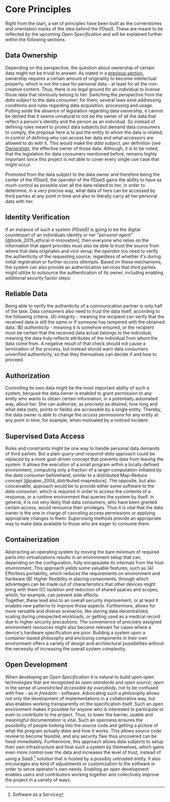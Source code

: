 Core Principles
==========================================



Right from the start, a set of principles have been built as the cornerstones and orientation marks of
the idea behind the *PDaaS*. These are meant to be reflected by the upcoming *Open 
Specification* and will be explained further within the following sections.



## Data Ownership

Depending on the perspective, the question about ownership of certain data might not be trivial to 
answer. As stated in a [previous section](#digital-identity-personal-data-and-ownership), ownership 
requires a certain amount of originality to become intellectual property, which is not the case for 
personal data - at least for all the non-creative content. Thus, there is no legal ground for an 
individual to license those data that obviously belong to her. Switching the perspective from the 
*data subject* to the data *consumer*; for them, several laws exist addressing conditions and rules 
regarding data acquisition, processing and usage.
Putting aside the absence of legislation regarding data ownership, it cannot be denied that
it seems unnatural to not be the owner of all the data that reflect a person's identity and the 
person as an individual. So instead of defining rules meant to protect data subjects but 
demand data consumers to comply, the proposal here is to put the entity to whom the 
data is related, in control of defining who can access her data and what accessors are allowed 
to do with it. This would make the *data subject*, per definition (see [Ownership](#def-ownership)), the effective owner of those data. Although, it is to be noted, that the legislation for 
data consumers mentioned before, remains highly important since this project is not able to cover 
every single use case that might occur.

Promoted from the data subject to the data owner and therefore being the center of the *PDaaS*, the 
*operator* of the *PDaaS* gains the ability to have as much control as possible over all the data 
related to her, in order to determine, in a very precise way, what data of hers can be accessed by 
third parties at any point in time and also to literally carry all her personal data with her. 



## Identity Verification

If an instance of such a system *(PDaaS)* is going to be the digital counterpart of an individuals 
identity or her *"personal agent"* [@book_2015_ethical-it-innovation], then everyone who relies on 
the information that agent provides must also be able to trust the source from where that data 
originates and vice versa; the *operator* too need to verify the authenticity of the requesting
source; regardless of whether it's during initial registration or further *access attempts*.
Based on these mechanisms, the system can also provide an authentication services that third parties 
might utilize to outsource the authentication of its owner, including enabling additional security 
factor steps.



## Reliable Data

Being able to verify the authenticity of a communication partner is only half of the task.
Data consumers also need to trust the data itself, according to the following 
criteria. (A) *integrity* - meaning the recipient can verify that the received data is still 
the same or if someone has tampered with the obtained data. (B) *authenticity* - meaning it is somehow 
ensured, or the recipient must be certain that the received data actual belongs to the individual, 
meaning the data truly reflects attributes of the individual from whom the data come from. A 
negative result of that check should not cause a termination of the process, but instead should warn 
data consumers unverified authenticity, so that they themselves can decide if and how to proceed. 
 


## Authorization

Controlling its own data might be the most important ability of such a system, because the 
data owner is enabled to grant permission to any entity who wants to obtain certain information, in 
a potentially automated way, about her. She can authorize, as precisely as desired, how long and what 
data (sets, points or fields) are accessible by a single entity. Thereby, the data owner is able to 
change the *access permissions* for any entity at any point in time, for example, when motivated by a 
noticed incident. 



## Supervised Data Access

Rules and constraints might be one way to handle personal data demands of third parties. But a plain 
*query-and-respond-data* approach could be replaced by a more goal-driven concept that prevents 
data from leaving the system. It allows the execution of a small program within a locally defined 
environment, computing only a fraction of a larger computation initiated by the *data consumer* 
beforehand; similar to a distributed Map-Reduce concept [@paper_2004_distributed-mapreduce]. The 
opposite, but also conceivable, approach would be to provide either some software to the 
*data consumer*, which is required in order to access the contents of a response, or a runtime 
environment that queries the system by itself.
In general, it is not very likely that data consumers, who have been granted certain access, 
would renounce their privileges. Thus it is vital that the data owner is the one in charge of
canceling access permissions or applying appropriate changes to them. Supervising methods provide an 
appropriate way to make data available to those who are eager to consume them. 



## Containerization

Abstracting an operating system by moving the bare minimum of required parts into virtualizations
results in an environment setup that can, depending on the configuration, fully encapsulate its 
internals from the host environment. This approach yields some valuable features, such as
(A) Effortless portability, which reduces the requirements on environment and hardware
(B) Higher flexibility in placing components, through which advantages can be made out of 
    characteristics that other devices might bring with them
(C) Isolation and reduction of shared spaces and scopes, which, for example, can prevent side effects.  
Together, these lead also to an overall security improvement, or at least it enables new 
patterns to improve those aspects. Furthermore, allows for more versatile and diverse 
scenarios, like storing data decentralized, scaling during unexpected workloads, or getting used as 
a medical record due to higher security precautions.
The convenience of precisely assigned environment resources might also become relevant for cases where 
a device's hardware specification are poor.
Building a system upon a container-based philosophy and enclosing components in their own 
environment offers a variety of design and architectural possibilities without the necessity of 
increasing the overall system complexity.



## Open Development

When developing an *Open Specification* it is natural to build upon open technologies that 
are recognized as *open standards* and *open source*; *open* in the sense of 
*unrestricted accessible by everybody*, not to be confused with free - as in *freedom* - software. 
Advocating such a philosophy allows not only the development of implementations in a collaborative way, but 
also enables working transparently on the specification itself. Such an open environment makes 
it possible for anyone who is interested to participate or even to contribute to the project. Thus, 
to lower the barrier, usable and meaningful documentation is vital. Such an openness ensures the 
possibility of people looking into the source code and getting a picture of what the program 
actually does and how it works. This allows source code review to become feasible, and any security 
flaw thus uncovered can be fixed immediately.
Furthermore, this approach allows data subjects to setup their own infrastructure and host such a 
system by themselves, which gains even more control over the data and increases the level of trust, 
instead of using a *SaaS* [^app_saas] solution that is hosted by a possibly untrusted entity. It also 
encourages any kind of adjustments or customization to the software in order to serve operator's 
own needs.
Enabling an open development enables users and contributors working together and collectively 
improve the project in a variety of ways.



[^app_saas]: Software as a Service
